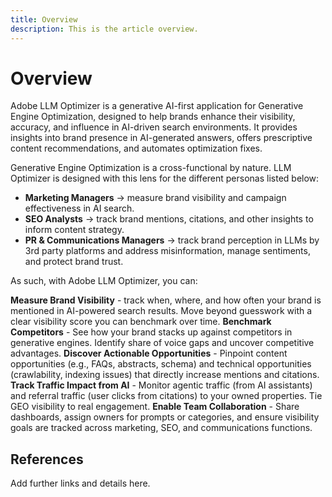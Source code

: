 ```yaml
---
title: Overview
description: This is the article overview.
---
```


# Overview

Adobe LLM Optimizer is a generative AI-first application for Generative Engine Optimization, designed to help brands enhance their visibility, accuracy, and influence in AI-driven search environments. It provides insights into brand presence in AI-generated answers, offers prescriptive content recommendations, and automates optimization fixes.

Generative Engine Optimization is a cross-functional by nature. LLM Optimizer is designed with this lens for the different personas listed below:

* **Marketing Managers** → measure brand visibility and campaign effectiveness in AI search.
* **SEO Analysts** → track brand mentions, citations, and other insights to inform content strategy.
* **PR & Communications Managers** → track brand perception in LLMs by 3rd party platforms and address misinformation, manage sentiments, and protect brand trust.

As such, with Adobe LLM Optimizer, you can:

**Measure Brand Visibility** - track when, where, and how often your brand is mentioned in AI-powered search results. Move beyond guesswork with a clear visibility score you can benchmark over time.
**Benchmark Competitors** - See how your brand stacks up against competitors in generative engines. Identify share of voice gaps and uncover competitive advantages.
**Discover Actionable Opportunities** - Pinpoint content opportunities (e.g., FAQs, abstracts, schema) and technical opportunities (crawlability, indexing issues) that directly increase mentions and citations.
**Track Traffic Impact from AI** - Monitor agentic traffic (from AI assistants) and referral traffic (user clicks from citations) to your owned properties. Tie GEO visibility to real engagement.
**Enable Team Collaboration** - Share dashboards, assign owners for prompts or categories, and ensure visibility goals are tracked across marketing, SEO, and communications functions.

## References

Add further links and details here.






